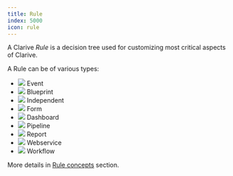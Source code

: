```yaml
---
title: Rule
index: 5000
icon: rule
---
```


A Clarive *Rule* is a decision tree used for customizing most critical aspects of Clarive.

A Rule can be of various types:

- ![](/static/images/icons/event.svg) Event
- ![](/static/images/icons/blueprint.svg) Blueprint
- ![](/static/images/icons/rule.svg) Independent
- ![](/static/images/icons/form.svg) Form
- ![](/static/images/icons/dashboard.svg) Dashboard
- ![](/static/images/icons/job.svg) Pipeline
- ![](/static/images/icons/report.svg) Report
- ![](/static/images/icons/rule-webservice.svg) Webservice
- ![](/static/images/icons/workflow.svg) Workflow

More details in [Rule concepts](/rules/rule-concepts) section.
